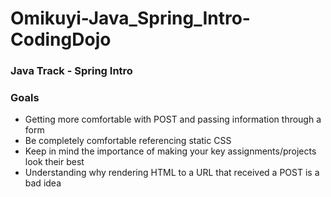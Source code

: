 # Omikuyi-Java_Spring_Intro-CodingDojo
### Java Track - Spring Intro
### Goals
* Getting more comfortable with POST and passing information through a form
* Be completely comfortable referencing static CSS
* Keep in mind the importance of making your key assignments/projects look their best
* Understanding why rendering HTML to a URL that received a POST is a bad idea
